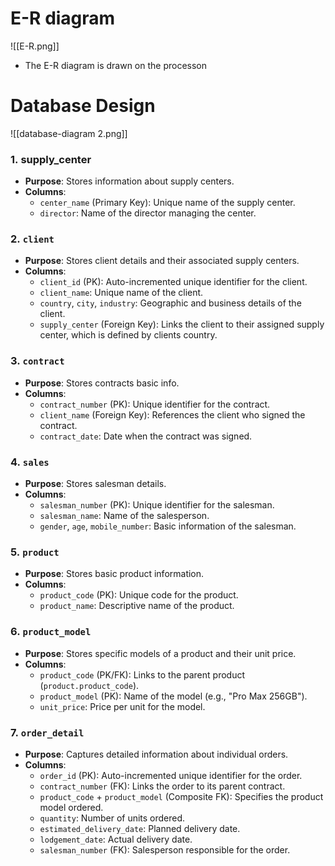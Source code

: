 # E-R diagram
![[E-R.png]]
- The E-R diagram is drawn on the processon

# Database Design
![[database-diagram 2.png]]

### **1. supply_center**
- ​**Purpose**: Stores information about supply centers.
- ​**Columns**:
    - `center_name` (Primary Key): Unique name of the supply center.
    - `director`: Name of the director managing the center.
### ​**2. `client`**
- ​**Purpose**: Stores client details and their associated supply centers.
- ​**Columns**:
    - `client_id` (PK): Auto-incremented unique identifier for the client.
    - `client_name`: Unique name of the client.
    - `country`, `city`, `industry`: Geographic and business details of the client.
    - `supply_center` (Foreign Key): Links the client to their assigned supply center, which is defined by clients country.
### ​**3. `contract`**
- ​**Purpose**: Stores contracts basic info.
- ​**Columns**:
    - `contract_number` (PK): Unique identifier for the contract.
    - `client_name` (Foreign Key): References the client who signed the contract.
    - `contract_date`: Date when the contract was signed.
### ​**4. `sales`**
- ​**Purpose**: Stores salesman details.
- ​**Columns**:
    - `salesman_number` (PK): Unique identifier for the salesman.
    - `salesman_name`: Name of the salesperson.
    - `gender`, `age`, `mobile_number`: Basic information of the salesman.
### ​**5. `product`**
- ​**Purpose**: Stores basic product information.
- ​**Columns**:
    - `product_code` (PK): Unique code for the product.
    - `product_name`: Descriptive name of the product.
### ​**6. `product_model`**
- ​**Purpose**: Stores specific models of a product and their unit price.
- ​**Columns**:
    - `product_code` (PK/FK): Links to the parent product (`product.product_code`).
    - `product_model` (PK): Name of the model (e.g., "Pro Max 256GB").
    - `unit_price`: Price per unit for the model.
### ​**7. `order_detail`**

- ​**Purpose**: Captures detailed information about individual orders.
- ​**Columns**:
    - `order_id` (PK): Auto-incremented unique identifier for the order.
    - `contract_number` (FK): Links the order to its parent contract.
    - `product_code` + `product_model` (Composite FK): Specifies the product model ordered.
    - `quantity`: Number of units ordered.
    - `estimated_delivery_date`: Planned delivery date.
    - `lodgement_date`: Actual delivery date.
    - `salesman_number` (FK): Salesperson responsible for the order.